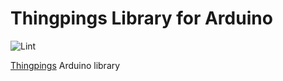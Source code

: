 # Thingpings Library for Arduino

![Lint](https://github.com/mdkendall/ThingpingsLib/actions/workflows/lint.yml/badge.svg)

[Thingpings](https://www.thingpings.com/) Arduino library
